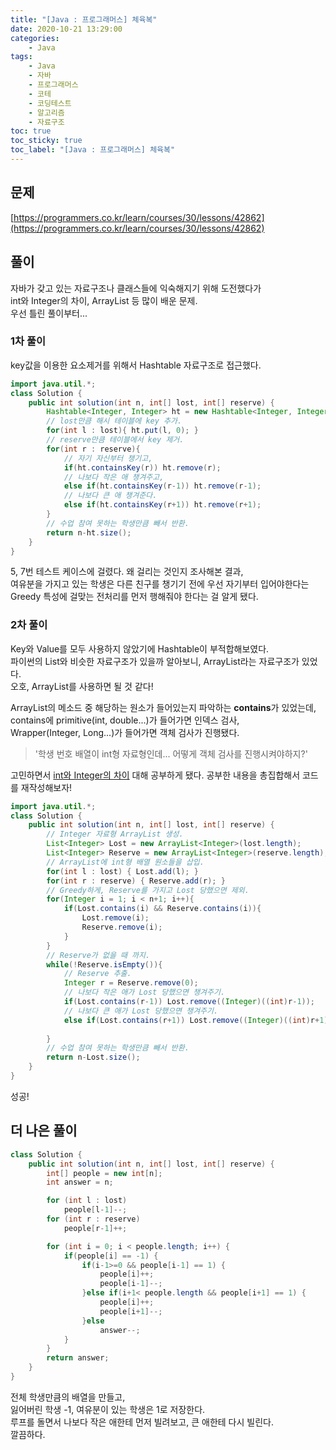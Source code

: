 ```yaml
---
title: "[Java : 프로그래머스] 체육복"
date: 2020-10-21 13:29:00
categories:
    - Java
tags:
    - Java
    - 자바
    - 프로그래머스
    - 코테
    - 코딩테스트
    - 알고리즘
    - 자료구조
toc: true
toc_sticky: true
toc_label: "[Java : 프로그래머스] 체육복"
---
```

## 문제
[https://programmers.co.kr/learn/courses/30/lessons/42862](https://programmers.co.kr/learn/courses/30/lessons/42862)

## 풀이
자바가 갖고 있는 자료구조나 클래스들에 익숙해지기 위해 도전했다가  
int와 Integer의 차이, ArrayList 등 많이 배운 문제.  
우선 틀린 풀이부터...  

### 1차 풀이
key값을 이용한 요소제거를 위해서 Hashtable 자료구조로 접근했다.

```java
import java.util.*;
class Solution {
    public int solution(int n, int[] lost, int[] reserve) {
        Hashtable<Integer, Integer> ht = new Hashtable<Integer, Integer>();
        // lost만큼 해시 테이블에 key 추가.
        for(int l : lost){ ht.put(l, 0); }
        // reserve만큼 테이블에서 key 제거.
        for(int r : reserve){
            // 자기 자신부터 챙기고,
            if(ht.containsKey(r)) ht.remove(r);
            // 나보다 작은 애 챙겨주고,
            else if(ht.containsKey(r-1)) ht.remove(r-1);
            // 나보다 큰 애 챙겨준다.
            else if(ht.containsKey(r+1)) ht.remove(r+1);
        }
        // 수업 참여 못하는 학생만큼 빼서 반환.
        return n-ht.size();
    }
}
```
5, 7번 테스트 케이스에 걸렸다. 왜 걸리는 것인지 조사해본 결과,  
여유분을 가지고 있는 학생은 다른 친구를 챙기기 전에 우선 자기부터 입어야한다는  
Greedy 특성에 걸맞는 전처리를 먼저 행해줘야 한다는 걸 알게 됐다.

### 2차 풀이
Key와 Value를 모두 사용하지 않았기에 Hashtable이 부적합해보였다.  
파이썬의 List와 비슷한 자료구조가 있을까 알아보니, ArrayList라는 자료구조가 있었다.  
오호, ArrayList를 사용하면 될 것 같다!
  
ArrayList의 메소드 중 해당하는 원소가 들어있는지 파악하는 **contains**가 있었는데,  
contains에 primitive(int, double...)가 들어가면 인덱스 검사,  
Wrapper(Integer, Long...)가 들어가면 객체 검사가 진행됐다.  

> '학생 번호 배열이 int형 자료형인데... 어떻게 객체 검사를 진행시켜야하지?'  

고민하면서 [int와 Integer의 차이](https://includestdio.tistory.com/1) 대해 공부하게 됐다.
공부한 내용을 총집합해서 코드를 재작성해보자!

```java
import java.util.*;
class Solution {
    public int solution(int n, int[] lost, int[] reserve) {
        // Integer 자료형 ArrayList 생성.
        List<Integer> Lost = new ArrayList<Integer>(lost.length);
        List<Integer> Reserve = new ArrayList<Integer>(reserve.length);
        // ArrayList에 int형 배열 원소들을 삽입.
        for(int l : lost) { Lost.add(l); }
        for(int r : reserve) { Reserve.add(r); }
        // Greedy하게, Reserve를 가지고 Lost 당했으면 제외.
        for(Integer i = 1; i < n+1; i++){
            if(Lost.contains(i) && Reserve.contains(i)){
                Lost.remove(i);
                Reserve.remove(i);
            }
        }
        // Reserve가 없을 때 까지.
        while(!Reserve.isEmpty()){
            // Reserve 추출.
            Integer r = Reserve.remove(0);
            // 나보다 작은 애가 Lost 당했으면 챙겨주기.
            if(Lost.contains(r-1)) Lost.remove((Integer)((int)r-1));
            // 나보다 큰 애가 Lost 당했으면 챙겨주기.
            else if(Lost.contains(r+1)) Lost.remove((Integer)((int)r+1));
            
        }
        // 수업 참여 못하는 학생만큼 빼서 반환.
        return n-Lost.size();
    }
}
```
성공!

## 더 나은 풀이
```java
class Solution {
    public int solution(int n, int[] lost, int[] reserve) {
        int[] people = new int[n];
        int answer = n;

        for (int l : lost) 
            people[l-1]--;
        for (int r : reserve) 
            people[r-1]++;

        for (int i = 0; i < people.length; i++) {
            if(people[i] == -1) {
                if(i-1>=0 && people[i-1] == 1) {
                    people[i]++;
                    people[i-1]--;
                }else if(i+1< people.length && people[i+1] == 1) {
                    people[i]++;
                    people[i+1]--;
                }else 
                    answer--;
            }
        }
        return answer;
    }
}
```
전체 학생만큼의 배열을 만들고,  
잃어버린 학생 -1, 여유분이 있는 학생은 1로 저장한다.  
루프를 돌면서 나보다 작은 애한테 먼저 빌려보고, 큰 애한테 다시 빌린다.  
깔끔하다.
